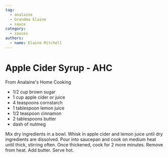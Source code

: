 ```yaml
---
tag:
  - analaine
  - Grandma Elaine
  - sauce
category:
  - sauces
authors:
  - name: Elaine Mitchell
---
```


# Apple Cider Syrup - AHC
From Analaine's Home Cooking

* 1/2 cup brown sugar
* 1 cup apple cider or juice
* 4 teaspoons cornstarch
* 1 tablespoon lemon juice
* 1/2 teaspoon cinnamon
* 2 tablespoons butter
* dash of nutmeg

Mix dry ingredients in a bowl. Whisk in apple cider and lemon juice until dry ingredients are
dissolved. Pour into saucepan and cook on medium heat until thick, stirring often. Once
thickened, cook for 2 more minutes. Remove from heat. Add butter. Serve hot.
